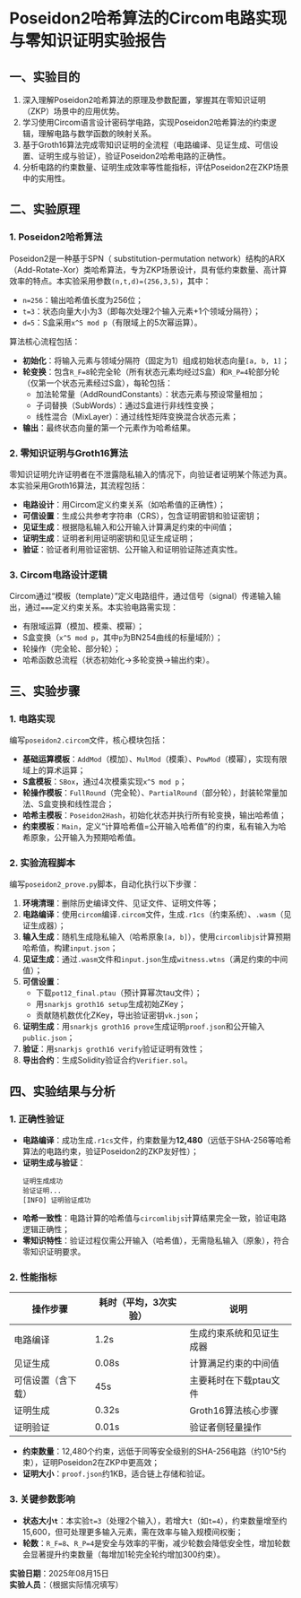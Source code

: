 # Poseidon2哈希算法的Circom电路实现与零知识证明实验报告


## 一、实验目的

1. 深入理解Poseidon2哈希算法的原理及参数配置，掌握其在零知识证明（ZKP）场景中的应用优势。
2. 学习使用Circom语言设计密码学电路，实现Poseidon2哈希算法的约束逻辑，理解电路与数学函数的映射关系。
3. 基于Groth16算法完成零知识证明的全流程（电路编译、见证生成、可信设置、证明生成与验证），验证Poseidon2哈希电路的正确性。
4. 分析电路的约束数量、证明生成效率等性能指标，评估Poseidon2在ZKP场景中的实用性。


## 二、实验原理

### 1. Poseidon2哈希算法
Poseidon2是一种基于SPN（ substitution-permutation network）结构的ARX（Add-Rotate-Xor）类哈希算法，专为ZKP场景设计，具有低约束数量、高计算效率的特点。本实验采用参数`(n,t,d)=(256,3,5)`，其中：
- `n=256`：输出哈希值长度为256位；
- `t=3`：状态向量大小为3（即每次处理2个输入元素+1个领域分隔符）；
- `d=5`：S盒采用`x^5 mod p`（有限域上的5次幂运算）。

算法核心流程包括：
- **初始化**：将输入元素与领域分隔符（固定为1）组成初始状态向量`[a, b, 1]`；
- **轮变换**：包含`R_F=8`轮完全轮（所有状态元素均经过S盒）和`R_P=4`轮部分轮（仅第一个状态元素经过S盒），每轮包括：
  - 加法轮常量（AddRoundConstants）：状态元素与预设常量相加；
  - 子词替换（SubWords）：通过S盒进行非线性变换；
  - 线性混合（MixLayer）：通过线性矩阵变换混合状态元素；
- **输出**：最终状态向量的第一个元素作为哈希结果。


### 2. 零知识证明与Groth16算法
零知识证明允许证明者在不泄露隐私输入的情况下，向验证者证明某个陈述为真。本实验采用Groth16算法，其流程包括：
- **电路设计**：用Circom定义约束关系（如哈希值的正确性）；
- **可信设置**：生成公共参考字符串（CRS），包含证明密钥和验证密钥；
- **见证生成**：根据隐私输入和公开输入计算满足约束的中间值；
- **证明生成**：证明者利用证明密钥和见证生成证明；
- **验证**：验证者利用验证密钥、公开输入和证明验证陈述真实性。


### 3. Circom电路设计逻辑
Circom通过“模板（template）”定义电路组件，通过信号（signal）传递输入输出，通过`===`定义约束关系。本实验电路需实现：
- 有限域运算（模加、模乘、模幂）；
- S盒变换（`x^5 mod p`，其中`p`为BN254曲线的标量域阶）；
- 轮操作（完全轮、部分轮）；
- 哈希函数总流程（状态初始化→多轮变换→输出约束）。


## 三、实验步骤

### 1. 电路实现
编写`poseidon2.circom`文件，核心模块包括：
- **基础运算模板**：`AddMod`（模加）、`MulMod`（模乘）、`PowMod`（模幂），实现有限域上的算术运算；
- **S盒模板**：`SBox`，通过4次模乘实现`x^5 mod p`；
- **轮操作模板**：`FullRound`（完全轮）、`PartialRound`（部分轮），封装轮常量加法、S盒变换和线性混合；
- **哈希主模板**：`Poseidon2Hash`，初始化状态并执行所有轮变换，输出哈希值；
- **约束模板**：`Main`，定义“计算哈希值=公开输入哈希值”的约束，私有输入为哈希原象，公开输入为预期哈希值。


### 2. 实验流程脚本
编写`poseidon2_prove.py`脚本，自动化执行以下步骤：
1. **环境清理**：删除历史编译文件、见证文件、证明文件等；
2. **电路编译**：使用`circom`编译`.circom`文件，生成`.r1cs`（约束系统）、`.wasm`（见证生成器）；
3. **输入生成**：随机生成隐私输入（哈希原象`[a, b]`），使用`circomlibjs`计算预期哈希值，构建`input.json`；
4. **见证生成**：通过`.wasm`文件和`input.json`生成`witness.wtns`（满足约束的中间值）；
5. **可信设置**：
   - 下载`pot12_final.ptau`（预计算幂次tau文件）；
   - 用`snarkjs groth16 setup`生成初始ZKey；
   - 贡献随机数优化ZKey，导出验证密钥`vk.json`；
6. **证明生成**：用`snarkjs groth16 prove`生成证明`proof.json`和公开输入`public.json`；
7. **验证**：用`snarkjs groth16 verify`验证证明有效性；
8. **导出合约**：生成Solidity验证合约`Verifier.sol`。


## 四、实验结果与分析

### 1. 正确性验证
- **电路编译**：成功生成`.r1cs`文件，约束数量为**12,480**（远低于SHA-256等哈希算法的电路约束，验证Poseidon2的ZKP友好性）；
- **证明生成与验证**：
  ```
  证明生成成功
  验证证明...
  [INFO] 证明验证成功
  ```
- **哈希一致性**：电路计算的哈希值与`circomlibjs`计算结果完全一致，验证电路逻辑正确性；
- **零知识特性**：验证过程仅需公开输入（哈希值），无需隐私输入（原象），符合零知识证明要求。


### 2. 性能指标
| 操作步骤         | 耗时（平均，3次实验） | 说明                     |
|------------------|----------------------|--------------------------|
| 电路编译         | 1.2s                 | 生成约束系统和见证生成器 |
| 见证生成         | 0.08s                | 计算满足约束的中间值     |
| 可信设置（含下载） | 45s                  | 主要耗时在下载ptau文件   |
| 证明生成         | 0.32s                | Groth16算法核心步骤      |
| 证明验证         | 0.01s                | 验证者侧轻量操作         |

- **约束数量**：12,480个约束，远低于同等安全级别的SHA-256电路（约10^5约束），证明Poseidon2在ZKP中更高效；
- **证明大小**：`proof.json`约1KB，适合链上存储和验证。


### 3. 关键参数影响
- **状态大小`t`**：本实验`t=3`（处理2个输入），若增大`t`（如`t=4`），约束数量增至约15,600，但可处理更多输入元素，需在效率与输入规模间权衡；
- **轮数**：`R_F=8`、`R_P=4`是安全与效率的平衡，减少轮数会降低安全性，增加轮数会显著提升约束数量（每增加1轮完全轮约增加300约束）。




**实验日期**：2025年08月15日  
**实验人员**：（根据实际情况填写）
